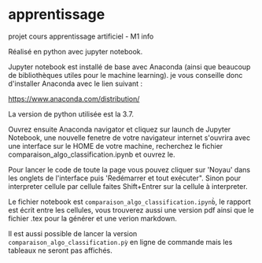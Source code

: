 # apprentissage

projet cours apprentissage artificiel - M1 info

Réalisé en python avec jupyter notebook.

Jupyter notebook est installé de base avec Anaconda (ainsi que beaucoup de bibliothèques utiles pour le machine learning). je vous conseille donc d'installer Anaconda avec le lien suivant :

https://www.anaconda.com/distribution/

La version de python utilisée est la 3.7.

Ouvrez ensuite Anaconda navigator et cliquez sur launch de Jupyter Notebook, une nouvelle fenetre de votre navigateur internet s'ouvrira avec une interface sur le HOME de votre machine, recherchez le fichier comparaison_algo_classification.ipynb et ouvrez le.

Pour lancer le code de toute la page vous pouvez cliquer sur 'Noyau' dans les onglets de l'interface puis 'Redémarrer et tout exécuter". Sinon pour interpreter cellule par cellule faites Shift+Entrer sur la cellule à interpreter.

Le fichier notebook est `comparaison_algo_classification.ipynb̀`, le rapport est écrit entre les cellules, vous trouverez aussi une version pdf ainsi que le fichier .tex pour la générer et une verion markdown.

Il est aussi possible de lancer la version `comparaison_algo_classification.pỳ` en ligne de commande mais les tableaux ne seront pas affichés.
